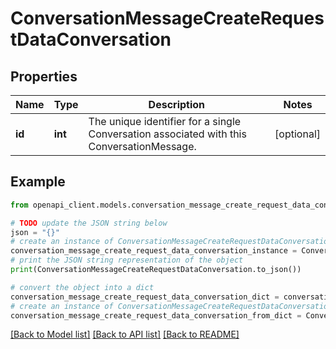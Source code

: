 # ConversationMessageCreateRequestDataConversation


## Properties

Name | Type | Description | Notes
------------ | ------------- | ------------- | -------------
**id** | **int** | The unique identifier for a single Conversation associated with this ConversationMessage. | [optional] 

## Example

```python
from openapi_client.models.conversation_message_create_request_data_conversation import ConversationMessageCreateRequestDataConversation

# TODO update the JSON string below
json = "{}"
# create an instance of ConversationMessageCreateRequestDataConversation from a JSON string
conversation_message_create_request_data_conversation_instance = ConversationMessageCreateRequestDataConversation.from_json(json)
# print the JSON string representation of the object
print(ConversationMessageCreateRequestDataConversation.to_json())

# convert the object into a dict
conversation_message_create_request_data_conversation_dict = conversation_message_create_request_data_conversation_instance.to_dict()
# create an instance of ConversationMessageCreateRequestDataConversation from a dict
conversation_message_create_request_data_conversation_from_dict = ConversationMessageCreateRequestDataConversation.from_dict(conversation_message_create_request_data_conversation_dict)
```
[[Back to Model list]](../README.md#documentation-for-models) [[Back to API list]](../README.md#documentation-for-api-endpoints) [[Back to README]](../README.md)


